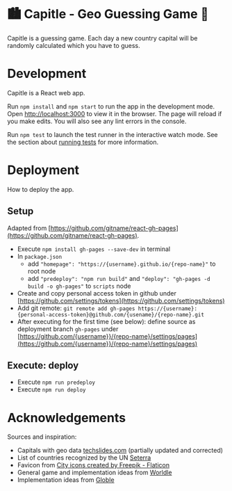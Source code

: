 # 🏙 Capitle - Geo Guessing Game 🎯

Capitle is a guessing game. Each day a new country capital will be randomly calculated which you have to guess.

# Development

Capitle is a React web app.

Run `npm install` and `npm start` to run the app in the development mode. Open [http://localhost:3000](http://localhost:3000) to view it in the browser. The page will reload if you make edits. You will also see any lint errors in the console.

Run `npm test` to launch the test runner in the interactive watch mode. See the section about [running tests](https://facebook.github.io/create-react-app/docs/running-tests) for more information.

# Deployment

How to deploy the app.

## Setup

Adapted from [https://github.com/gitname/react-gh-pages](https://github.com/gitname/react-gh-pages).

- Execute `npm install gh-pages --save-dev` in terminal
- In `package.json` 
  - add `"homepage": "https://{username}.github.io/{repo-name}"` to root node
  - add `"predeploy": "npm run build"` and `"deploy": "gh-pages -d build -o gh-pages"` to `scripts` node
- Create and copy personal access token in github under [https://github.com/settings/tokens](https://github.com/settings/tokens)
- Add git remote: `git remote add gh-pages https://{username}:{personal-access-token}@github.com/{usename}/{repo-name}.git`
- After executing for the first time (see below): define source as deployment branch `gh-pages` under [https://github.com/{username}}/{repo-name}/settings/pages](https://github.com/{username}}/{repo-name}/settings/pages)

## Execute: deploy

- Execute `npm run predeploy`
- Execute `npm run deploy`

# Acknowledgements

Sources and inspiration:

- Capitals with geo data [techslides.com](http://techslides.com/list-of-countries-and-capitals) (partially updated and corrected)
- List of countries recognized by the UN [Seterra](https://www.geoguessr.com/seterra/en/vgp/3356)
- Favicon from [City icons created by Freepik - Flaticon](https://www.flaticon.com/free-icons/city)
- General game and implementation ideas from [Worldle](https://github.com/teuteuf/worldle/)
- Implementation ideas from [Globle](https://github.com/the-abe-train)
